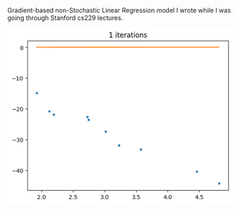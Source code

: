 Gradient-based non-Stochastic Linear Regression model I wrote while I was going through Stanford cs229 lectures.

<a href="url"><img src="High_Rate_movie4.gif" align="center"></a>
